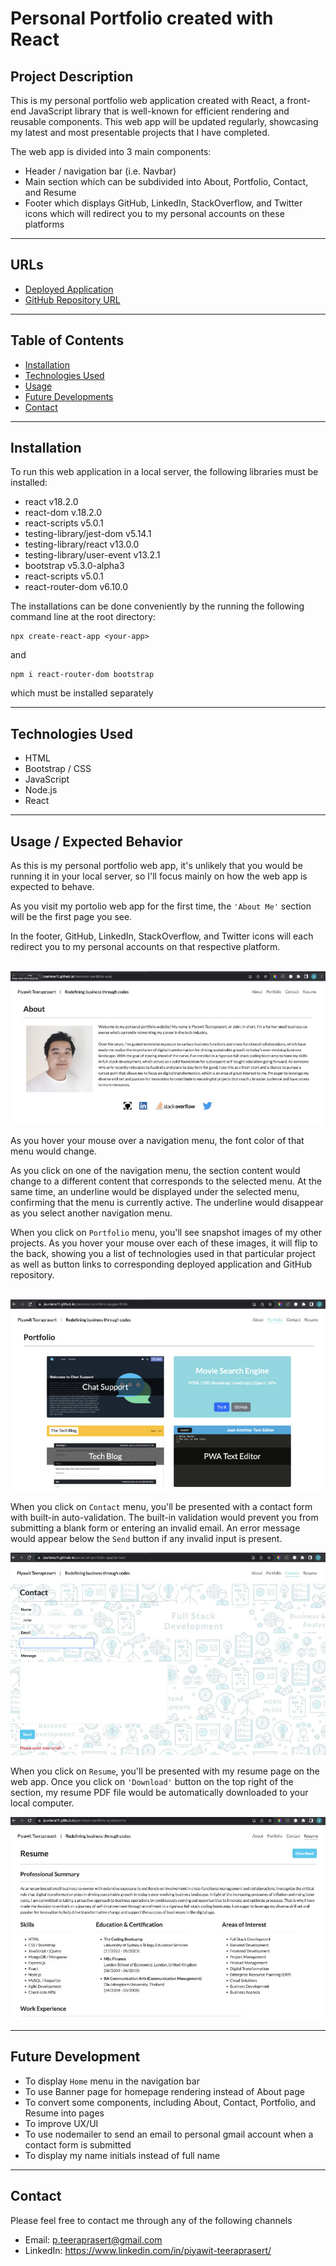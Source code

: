 # **Personal Portfolio created with React**

## **Project Description**

This is my personal portfolio web application created with React, a front-end JavaScript library that is well-known for efficient rendering and reusable components. This web app will be updated regularly, showcasing my latest and most presentable projects that I have completed.

The web app is divided into 3 main components:
- Header / navigation bar (i.e. Navbar)
- Main section which can be subdivided into About, Portfolio, Contact, and Resume
- Footer which displays GitHub, LinkedIn, StackOverflow, and Twitter icons which will redirect you to my personal accounts on these platforms

---
## **URLs**
- [Deployed Application](https://jouriena11.github.io/personal-portfolio-spa)
- [GitHub Repository URL](https://github.com/jouriena11/personal-portfolio-spa)

---
## **Table of Contents**
- [Installation](#installation)
- [Technologies Used](#technologies-used)
- [Usage](#usage--expected-behavior)
- [Future Developments](#future-development)
- [Contact](#contact)

---
## **Installation**
To run this web application in a local server, the following libraries must be installed:
- react v18.2.0
- react-dom v.18.2.0
- react-scripts v5.0.1
- testing-library/jest-dom v5.14.1
- testing-library/react v13.0.0
- testing-library/user-event v13.2.1
- bootstrap v5.3.0-alpha3
- react-scripts v5.0.1
- react-router-dom v6.10.0

The installations can be done conveniently by the running the following command line at the root directory: 
```
npx create-react-app <your-app>
```

and

```
npm i react-router-dom bootstrap
```

which must be installed separately

---
## **Technologies Used**
- HTML
- Bootstrap / CSS
- JavaScript
- Node.js
- React

---
## **Usage / Expected Behavior**

As this is my personal portfolio web app, it's unlikely that you would be running it in your local server, so I'll focus mainly on how the web app is expected to behave.

As you visit my portolio web app for the first time, the `'About Me'` section will be the first page you see.

In the footer, GitHub, LinkedIn, StackOverflow, and Twitter icons will each redirect you to my personal accounts on  that respective platform.
<br><br>

![`About Me` section. Icons in the footer.](./src/images/readme/about-me.jpg)

As you hover your mouse over a navigation menu, the font color of that menu would change. 

As you click on one of the navigation menu, the section content would change to a different content that corresponds to the selected menu. At the same time, an underline would be displayed under the selected menu, confirming that the menu is currently active. The underline would disappear as you select another navigation menu.

When you click on `Portfolio` menu, you'll see snapshot images of my other projects. As you hover your mouse over each of these images, it will flip to the back, showing you a list of technologies used in that particular project as well as button links to corresponding deployed application and GitHub repository.   
<br>

![`Porfolio` section. Project cards are flipping images. The back of the card contains button links](./src/images/readme/portfolio-page.jpg)

When you click on `Contact` menu, you'll be presented with a contact form with built-in auto-validation. The built-in validation would prevent you from submitting a blank form or entering an invalid email. An error message would appear below the `Send` button if any invalid input is present.
<br>

![`Contact` form with built-in validation](./src/images/readme/contact-form.jpg)

When you click on `Resume`, you'll be presented with my resume page on the web app. Once you click on `'Download'` button on the top right of the section, my resume PDF file would be automatically downloaded to your local computer.
<br>

![`Resume` with download button](./src/images/readme/resume.jpg)

---
## **Future Development**
- To display `Home` menu in the navigation bar
- To use Banner page for homepage rendering instead of About page
- To convert some components, including About, Contact, Portfolio, and Resume into pages
- To improve UX/UI
- To use nodemailer to send an email to personal gmail account when a contact form is submitted
- To display my name initials instead of full name

---
## **Contact**

Please feel free to contact me through any of the following channels
- Email: p.teeraprasert@gmail.com 
- LinkedIn: https://www.linkedin.com/in/piyawit-teeraprasert/